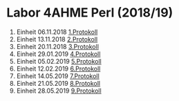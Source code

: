 # Labor 4AHME Perl (2018/19)

1) Einheit 06.11.2018 [1.Protokoll](https://github.com/pernim15/protokoll_G2_pernim15_06.11.2018)
2) Einheit 13.11.2018 [2.Protokoll](https://github.com/pernim15/protokoll_G2_pernim15_13.11.2018)
3) Einheit 20.11.2018 [3.Protokoll](https://github.com/HTLMechatronics/m15-la1-sx/blob/pernim15/protokoll_G2_20.11.2018.md)  
4) Einheit 29.01.2019 [4.Protokoll](https://github.com/pernim15/protokoll_G2_pernim15_29.01.2019)  
5) Einheit 05.02.2019 [5.Protokoll](https://github.com/pernim15/protokoll_G2_pernim15_05.02.2019)  
6) Einheit 12.02.2019 [6.Protokoll](https://github.com/pernim15/protokoll_G2_pernim15_12.02.2019)   
7) Einheit 14.05.2019 [7.Protokoll](https://github.com/pernim15/protokoll_G2_pernim15_14.05.2019)  
8) Einheit 21.05.2019 [8.Protokoll]()  
9) Einheit 28.05.2019 [9.Protokoll]()  
